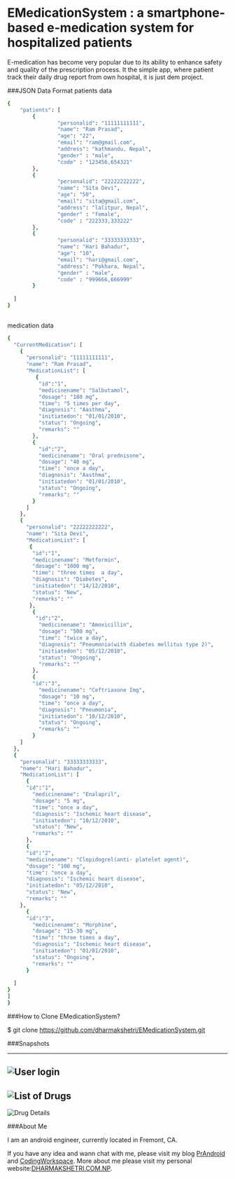# EMedicationSystem : a smartphone-based e-medication system for hospitalized patients

E-medication has become very popular due to its ability to enhance safety and quality of
the prescription process. It the simple app, where patient track their daily drug report from own hospital, it is just dem project.

###JSON Data Format
patients data
```sh
{
    "patients": [
        {
                "personalid": "11111111111",
                "name": "Ram Prasad",
				"age": "22",
                "email": "ram@gmail.com",
                "address": "kathmandu, Nepal",
                "gender" : "male",
                "code" : "123456,654321"
        },
		{
                "personalid": "22222222222",
                "name": "Sita Devi",
				"age": "50",
                "email": "sita@gmail.com",
                "address": "lalitpur, Nepal",
                "gender" : "female",
                "code" : "222333,333222"
        },
		{
                "personalid": "33333333333",
                "name": "Hari Bahadur",
				"age": "10",
                "email": "hari@gmail.com",
                "address": "Pokhara, Nepal",
                "gender" : "male",
                "code" : "999666,666999"
        }
        
  ]
}
                                                            

```
medication data
```sh
{
  "CurrentMedication": [
    {
      "personalid": "11111111111",
      "name": "Ram Prasad",
      "MedicationList": [
         {
          "id":"1",
          "medicinename": "Salbutamol",
          "dosage": "180 mg",
          "time": "5 times per day",
          "diagnosis": "Aasthma",
          "initiatedon": "01/01/2010",
          "status": "Ongoing",
          "remarks": ""
        },
        {
          "id":"2",
          "medicinename": "Oral prednisone",
          "dosage": "40 mg",
          "time": "once a day",
          "diagnosis": "Aasthma",
          "initiatedon": "01/01/2010",
          "status": "Ongoing",
          "remarks": ""
        }
      ]
    },
    {
      "personalid": "22222222222",
      "name": "Sita Devi",
      "MedicationList": [
       {
        "id":"1",
        "medicinename": "Metformin",
        "dosage": "1000 mg",
        "time": "three times  a day",
        "diagnosis": "Diabetes",
        "initiatedon": "14/12/2010",
        "status": "New",
        "remarks": ""
       },
        {
         "id":"2",
          "medicinename": "Amoxicillin",
          "dosage": "500 mg",
          "time": "twice a day",
          "diagnosis": "Pneumonia(with diabetes mellitus type 2)",
          "initiatedon": "05/12/2010",
          "status": "Ongoing",
          "remarks": ""
        },
        {
        "id":"3",
          "medicinename": "Ceftriaxone Img",
          "dosage": "10 mg",
          "time": "once a day",
          "diagnosis": "Pneumonia",
          "initiatedon": "10/12/2010",
          "status": "Ongoing",
          "remarks": ""
        }
    ]
  },
  {
    "personalid": "33333333333",
    "name": "Hari Bahadur",
    "MedicationList": [
      {
      "id":"1",
        "medicinename": "Enalapril",
        "dosage": "5 mg",
        "time": "once a day",
        "diagnosis": "Ischemic heart disease",
        "initiatedon": "10/12/2010",
        "status": "New",
        "remarks": ""
      },
      {
      "id":"2",
      "medicinename": "Clopidogrel(anti- platelet agent)",
      "dosage": "100 mg",
      "time": "once a day",
      "diagnosis": "Ischemic heart disease",
      "initiatedon": "05/12/2010",
      "status": "New",
      "remarks": ""
    },
      {
      "id":"3",
        "medicinename": "Morphine",
        "dosage": "15-30 mg",
        "time": "three times a day",
        "diagnosis": "Ischemic heart disease",
        "initiatedon": "01/01/2010",
        "status": "Ongoing",
        "remarks": ""
      }
     
  ]
}
]
}
```
###How to Clone EMedicationSystem?

$ git clone https://github.com/dharmakshetri/EMedicationSystem.git
 
 
###Snapshots

--- 
![User login](http://dharmakshetri.com.np/img/ems/device-2016-11-30-053314.png)
---
![List of Drugs](http://dharmakshetri.com.np/img/ems/device-2016-11-30-053612.png)
---
![Drug Details](http://dharmakshetri.com.np/img/ems/device-2016-11-30-053639.png)

###About Me

I am an android engineer, currently located in Fremont, CA.

If you have any idea and wann chat with me, please visit my blog [PrAndroid](http://www.prandroid.com) and [CodingWorkspace](http://www.codingworkspace.com). More about me please visit my personal website:[DHARMAKSHETRI.COM.NP](http://dharmakshetri.com.np/).
